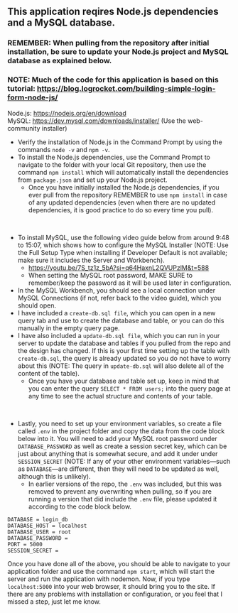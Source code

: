 ## This application reqires Node.js dependencies and a MySQL database.
### REMEMBER: When pulling from the repository after initial installation, be sure to update your Node.js project and MySQL database as explained below.
### NOTE: Much of the code for this application is based on this tutorial: https://blog.logrocket.com/building-simple-login-form-node-js/

Node.js: https://nodejs.org/en/download <br>
MySQL: https://dev.mysql.com/downloads/installer/ (Use the web-community installer)

- Verify the installation of Node.js in the Command Prompt by using the commands ```node -v``` and ```npm -v```.
- To install the Node.js dependencies, use the Command Prompt to navigate to the folder with your local Git repository, then use the command ```npm install``` which will automatically install the dependencies from ```package.json``` and set up your Node.js project.
  - Once you have initially installed the Node.js dependencies, if you ever pull from the repository REMEMBER to use ```npm install``` in case of any updated dependencies (even when there are no updated dependencies, it is good practice to do so every time you pull).
<br>

- To install MySQL, use the following video guide below from around 9:48 to 15:07, which shows how to configure the MySQL Installer (NOTE: Use the Full Setup Type when installing if Developer Default is not available; make sure it includes the Server and Workbench).
  - https://youtu.be/7S_tz1z_5bA?si=q64HaxnL2QVUPzlM&t=588
  - When setting the MySQL root password, MAKE SURE to remember/keep the password as it will be used later in configuration.
- In the MySQL Workbench, you should see a local connection under MySQL Connections (if not, refer back to the video guide), which you should open.
- I have included a ```create-db.sql file```, which you can open in a new query tab and use to create the database and table, or you can do this manually in the empty query page.
- I have also included a ```update-db.sql file```, which you can run in your server to update the database and tables if you pulled from the repo and the design has changed. If this is your first time setting up the table with ```create-db.sql```, the query is already updated so you do not have to worry about this (NOTE: The query in ```update-db.sql``` will also delete all of the content of the table).
  - Once you have your database and table set up, keep in mind that you can enter the query ```SELECT * FROM users;``` into the query page at any time to see the actual structure and contents of your table.
<br>

- Lastly, you need to set up your environment variables, so create a file called ```.env``` in the project folder and copy the data from the code block below into it. You will need to add your MySQL root password under ```DATABASE_PASSWORD``` as well as create a session secret key, which can be just about anything that is somewhat secure, and add it under under ```SESSION_SECRET``` (NOTE: If any of your other environment variables—such as ```DATABASE```—are different, then they will need to be updated as well, although this is unlikely).
  - In earlier versions of the repo, the ```.env``` was included, but this was removed to prevent any overwriting when pulling, so if you are running a version that did include the ```.env``` file, please updated it according to the code block below.

```
DATABASE = login_db
DATABASE_HOST = localhost
DATABASE_USER = root
DATABASE_PASSWORD =
PORT = 5000
SESSION_SECRET =
```

Once you have done all of the above, you should be able to navigate to your application folder and use the command ```npm start```, which will start the server and run the application with nodemon. Now, if you type ```localhost:5000``` into your web browser, it should bring you to the site. If there are any problems with installation or configuration, or you feel that I missed a step, just let me know.
